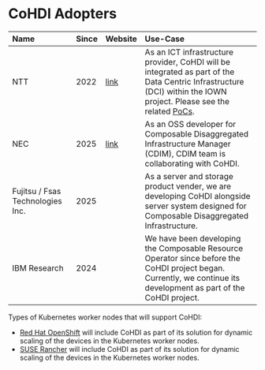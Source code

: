 # CoHDI Adopters

| Name | Since | Website | Use-Case |
|:-----|:------|:--------|:---------|
| NTT | 2022 | [link](https://www.rd.ntt/e/iown/) | As an ICT infrastructure provider, CoHDI will be integrated as part of the Data Centric Infrastructure (DCI) within the IOWN project. Please see the related [PoCs](https://github.com/CoHDI/.github/blob/main/CoHDI%20feature-related%20PoCs.md).|
| NEC | 2025 | [link](https://github.com/project-cdim) | As an OSS developer for Composable Disaggregated Infrastructure Manager (CDIM), CDIM team is collaborating with CoHDI.|
| Fujitsu / Fsas Technologies Inc. | 2025 |  | As a server and storage product vender, we are developing CoHDI alongside server system designed for Composable Disaggregated Infrastructure. |
| IBM Research | 2024 |  | We have been developing the Composable Resource Operator since before the CoHDI project began. Currently, we continue its development as part of the CoHDI project. |

Types of Kubernetes worker nodes that will support CoHDI: 

- [Red Hat OpenShift](https://www.redhat.com/en/technologies/cloud-computing/openshift) will include CoHDI as part of its solution for dynamic scaling of the devices in the Kubernetes worker nodes.
- [SUSE Rancher](https://www.suse.com/products/rancher/) will include CoHDI as part of its solution for dynamic scaling of the devices in the Kubernetes worker nodes.
